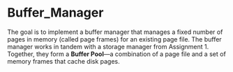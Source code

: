# Buffer_Manager
The goal is to implement a buffer manager that manages a fixed number of pages in memory (called page frames) for an existing page file. The buffer manager works in tandem with a storage manager from Assignment 1. Together, they form a **Buffer Pool**—a combination of a page file and a set of memory frames that cache disk pages.
